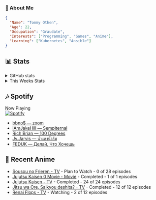 ### 👋 About Me
```json
{
  "Name": "Tommy Othen",
  "Age": 22,
  "Occupation": "Graudate",
  "Interests": ["Programming", "Games", "Anime"],
  "Learning": ["Kubernetes", "Ansible"]
}
```

## 📊 Stats
<details>
  <summary>GitHub stats</summary>
  <a href="https://github.com/anuraghazra/github-readme-stats">
    <img src="https://github-readme-stats.vercel.app/api?username=tommyothen&show_icons=true&count_private=true&hide=prs,issues">
  </a>
</details>

<details>
  <summary>This Weeks Stats</summary>
  <a href="https://github.com/anuraghazra/github-readme-stats">
    <img src="https://github-readme-stats.vercel.app/api/wakatime?username=tommyothen&cache_seconds=1800&custom_title=Top%20Languages">
  </a>
</details>

## 🎶 Spotify
Now Playing\
[![Spotify](https://novatorem-dasushiasian.vercel.app/api/spotify)](https://open.spotify.com/user/g90805640970)
<!-- LASTFM:START -->
* [bbno$ — zoom](https://www.last.fm/music/bbno$/_/zoom)
* [iAmJakeHill — Sempiternal](https://www.last.fm/music/iAmJakeHill/_/Sempiternal)
* [Rich Brian — 100 Degrees](https://www.last.fm/music/Rich+Brian/_/100+Degrees)
* [Jv.Jarvis — น้ำแดงน้ำส้ม](https://www.last.fm/music/Jv.Jarvis/_/%E0%B8%99%E0%B9%89%E0%B8%B3%E0%B9%81%E0%B8%94%E0%B8%87%E0%B8%99%E0%B9%89%E0%B8%B3%E0%B8%AA%E0%B9%89%E0%B8%A1)
* [FEDUK — Делай, Что Хочешь](https://www.last.fm/music/FEDUK/_/%D0%94%D0%B5%D0%BB%D0%B0%D0%B9,+%D0%A7%D1%82%D0%BE+%D0%A5%D0%BE%D1%87%D0%B5%D1%88%D1%8C)<!-- LASTFM:END -->

## 🗻 Recent Anime
<!-- ANIME-LIST:START -->
* [Sousou no Frieren - TV](https://myanimelist.net/anime/52991/Sousou_no_Frieren) - Plan to Watch - 0 of 28 episodes
* [Jujutsu Kaisen 0 Movie - Movie](https://myanimelist.net/anime/48561/Jujutsu_Kaisen_0_Movie) - Completed - 1 of 1 episodes
* [Jujutsu Kaisen - TV](https://myanimelist.net/anime/40748/Jujutsu_Kaisen) - Completed - 24 of 24 episodes
* [Jitsu wa Ore, Saikyou deshita? - TV](https://myanimelist.net/anime/52969/Jitsu_wa_Ore_Saikyou_deshita) - Completed - 12 of 12 episodes
* [Renai Flops - TV](https://myanimelist.net/anime/51403/Renai_Flops) - Watching - 2 of 12 episodes<!-- ANIME-LIST:END -->
